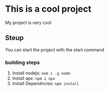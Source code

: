 # This is a cool project

My project is very cool

## Steup

You can start the project with the start command

### building steps

1. Install nodejs: `nom i -g node`
2. Install apx: `npm i npx`
3. Install Dependncies: `npm install`
